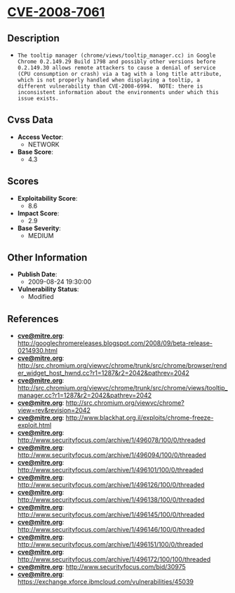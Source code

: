 
# [CVE-2008-7061](http://googlechromereleases.blogspot.com/2008/09/beta-release-0214930.html)

## Description

- `The tooltip manager (chrome/views/tooltip_manager.cc) in Google Chrome 0.2.149.29 Build 1798 and possibly other versions before 0.2.149.30 allows remote attackers to cause a denial of service (CPU consumption or crash) via a tag with a long title attribute, which is not properly handled when displaying a tooltip, a different vulnerability than CVE-2008-6994.  NOTE: there is inconsistent information about the environments under which this issue exists.`

## Cvss Data

- **Access Vector**:
  - NETWORK
- **Base Score**:
  - 4.3

## Scores

- **Exploitability Score**:
  - 8.6
- **Impact Score**:
  - 2.9
- **Base Severity**:
  - MEDIUM

## Other Information

- **Publish Date**:
  - 2009-08-24 19:30:00
- **Vulnerability Status**:
  - Modified

## References

- **cve@mitre.org**: http://googlechromereleases.blogspot.com/2008/09/beta-release-0214930.html
- **cve@mitre.org**: http://src.chromium.org/viewvc/chrome/trunk/src/chrome/browser/render_widget_host_hwnd.cc?r1=1287&r2=2042&pathrev=2042
- **cve@mitre.org**: http://src.chromium.org/viewvc/chrome/trunk/src/chrome/views/tooltip_manager.cc?r1=1287&r2=2042&pathrev=2042
- **cve@mitre.org**: http://src.chromium.org/viewvc/chrome?view=rev&revision=2042
- **cve@mitre.org**: http://www.blackhat.org.il/exploits/chrome-freeze-exploit.html
- **cve@mitre.org**: http://www.securityfocus.com/archive/1/496078/100/0/threaded
- **cve@mitre.org**: http://www.securityfocus.com/archive/1/496094/100/0/threaded
- **cve@mitre.org**: http://www.securityfocus.com/archive/1/496101/100/0/threaded
- **cve@mitre.org**: http://www.securityfocus.com/archive/1/496126/100/0/threaded
- **cve@mitre.org**: http://www.securityfocus.com/archive/1/496138/100/0/threaded
- **cve@mitre.org**: http://www.securityfocus.com/archive/1/496145/100/0/threaded
- **cve@mitre.org**: http://www.securityfocus.com/archive/1/496146/100/0/threaded
- **cve@mitre.org**: http://www.securityfocus.com/archive/1/496151/100/0/threaded
- **cve@mitre.org**: http://www.securityfocus.com/archive/1/496172/100/100/threaded
- **cve@mitre.org**: http://www.securityfocus.com/bid/30975
- **cve@mitre.org**: https://exchange.xforce.ibmcloud.com/vulnerabilities/45039

